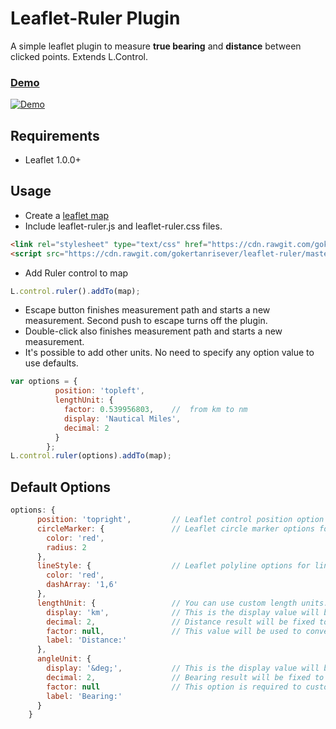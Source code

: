 # Leaflet-Ruler Plugin

A simple leaflet plugin to measure **true bearing** and **distance** between clicked points. Extends L.Control.

### [Demo](http://gokertanrisever.github.io/leaflet-ruler)
[![Demo](https://raw.githubusercontent.com/gokertanrisever/leaflet-ruler/master/examples/leaflet-ruler-demo.png)](http://gokertanrisever.github.io/leaflet-ruler)

## Requirements
- Leaflet 1.0.0+

## Usage

- Create a [leaflet map](http://leafletjs.com/examples/quick-start/)
- Include leaflet-ruler.js and leaflet-ruler.css files.
```html
<link rel="stylesheet" type="text/css" href="https://cdn.rawgit.com/gokertanrisever/leaflet-ruler/master/src/leaflet-ruler.css">
<script src="https://cdn.rawgit.com/gokertanrisever/leaflet-ruler/master/src/leaflet-ruler.js"></script>
```
- Add Ruler control to map
```js
L.control.ruler().addTo(map);
```
- Escape button finishes measurement path and starts a new measurement. Second push to escape turns off the plugin.
- Double-click also finishes measurement path and starts a new measurement.
- It's possible to add other units. No need to specify any option value to use defaults.
```js
var options = {
          position: 'topleft',
          lengthUnit: {
            factor: 0.539956803,    //  from km to nm
            display: 'Nautical Miles',
            decimal: 2
          }
        };
L.control.ruler(options).addTo(map);
```
 

## Default Options

```js
options: {
      position: 'topright',         // Leaflet control position option
      circleMarker: {               // Leaflet circle marker options for points used in this plugin
        color: 'red',
        radius: 2
      },
      lineStyle: {                  // Leaflet polyline options for lines used in this plugin
        color: 'red',
        dashArray: '1,6'
      },
      lengthUnit: {                 // You can use custom length units. Default unit is kilometers.
        display: 'km',              // This is the display value will be shown on the screen. Example: 'meters'
        decimal: 2,                 // Distance result will be fixed to this value. 
        factor: null,               // This value will be used to convert from kilometers. Example: 1000 (from kilometers to meters)  
        label: 'Distance:'           
      },
      angleUnit: {
        display: '&deg;',           // This is the display value will be shown on the screen. Example: 'Gradian'
        decimal: 2,                 // Bearing result will be fixed to this value.
        factor: null                // This option is required to customize angle unit. Specify solid angle value for angle unit. Example: 400 (for gradian).
        label: 'Bearing:'
      }
    }
```